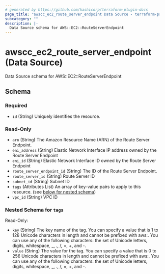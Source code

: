 ```yaml
---
# generated by https://github.com/hashicorp/terraform-plugin-docs
page_title: "awscc_ec2_route_server_endpoint Data Source - terraform-provider-awscc"
subcategory: ""
description: |-
  Data Source schema for AWS::EC2::RouteServerEndpoint
---
```


# awscc_ec2_route_server_endpoint (Data Source)

Data Source schema for AWS::EC2::RouteServerEndpoint



<!-- schema generated by tfplugindocs -->
## Schema

### Required

- `id` (String) Uniquely identifies the resource.

### Read-Only

- `arn` (String) The Amazon Resource Name (ARN) of the Route Server Endpoint.
- `eni_address` (String) Elastic Network Interface IP address owned by the Route Server Endpoint
- `eni_id` (String) Elastic Network Interface ID owned by the Route Server Endpoint
- `route_server_endpoint_id` (String) The ID of the Route Server Endpoint.
- `route_server_id` (String) Route Server ID
- `subnet_id` (String) Subnet ID
- `tags` (Attributes List) An array of key-value pairs to apply to this resource. (see [below for nested schema](#nestedatt--tags))
- `vpc_id` (String) VPC ID

<a id="nestedatt--tags"></a>
### Nested Schema for `tags`

Read-Only:

- `key` (String) The key name of the tag. You can specify a value that is 1 to 128 Unicode characters in length and cannot be prefixed with aws:. You can use any of the following characters: the set of Unicode letters, digits, whitespace, _, ., /, =, +, and -.
- `value` (String) The value for the tag. You can specify a value that is 0 to 256 Unicode characters in length and cannot be prefixed with aws:. You can use any of the following characters: the set of Unicode letters, digits, whitespace, _, ., /, =, +, and -.
